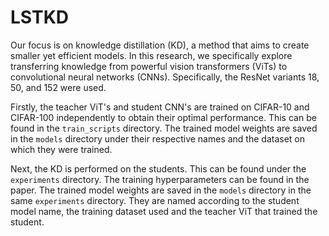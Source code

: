 # LSTKD
 Our focus is on knowledge distillation (KD), a method that aims to create smaller yet efficient models. In this research, we specifically explore transferring knowledge from powerful vision transformers (ViTs) to convolutional neural networks (CNNs). Specifically, the ResNet variants 18, 50, and 152 were used.

 Firstly, the teacher ViT's and student CNN's are trained on CIFAR-10 and CIFAR-100 independently to obtain their optimal performance. This can be found in the `train_scripts` directory. The trained model weights are saved in the `models` directory under their respective names and the dataset on which they were trained.

 Next, the KD is performed on the students. This can be found under the `experiments` directory. The training hyperparameters can be found in the paper. The trained model weights are saved in the `models` directory in the same `experiments` directory. They are named according to the student model name, the training dataset used and the teacher ViT that trained the student.
